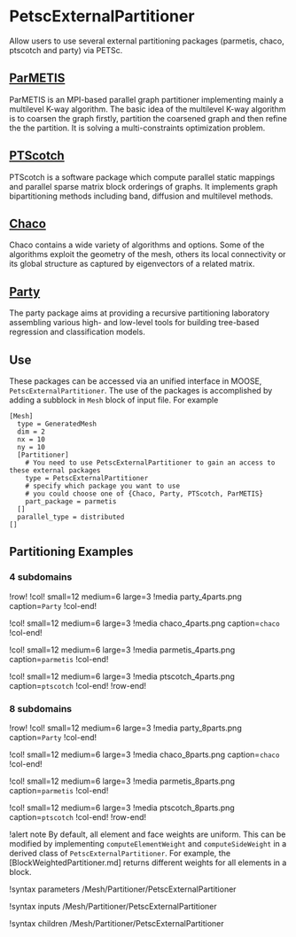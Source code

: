 # PetscExternalPartitioner

Allow users to use several external partitioning packages (parmetis, chaco, ptscotch and party) via PETSc.

## [ParMETIS](http://glaros.dtc.umn.edu/gkhome/metis/parmetis/overview)

ParMETIS is an MPI-based parallel graph partitioner implementing mainly a multilevel K-way algorithm.  The basic idea
of the multilevel K-way algorithm is to coarsen the graph firstly, partition the coarsened graph and then refine the the partition.
It is solving a multi-constraints optimization problem.

## [PTScotch](https://www.labri.fr/perso/pelegrin/scotch/)

PTScotch is a software package  which compute parallel static mappings and parallel sparse matrix block orderings of graphs. It implements graph bipartitioning methods including band, diffusion and multilevel methods.

## [Chaco](https://www3.cs.stonybrook.edu/~algorith/implement/chaco/implement.shtml)

Chaco contains a wide variety of algorithms and options. Some of the algorithms exploit the geometry of the mesh, others its local connectivity or its global structure as captured by eigenvectors of a related matrix.

## [Party](https://cran.r-project.org/web/packages/party/vignettes/party.pdf)

The party package aims at providing a recursive partitioning laboratory assembling various high- and low-level tools for building tree-based regression and classification models.

## Use

These packages can be accessed via an unified interface in MOOSE, `PetscExternalPartitioner`. The use of the packages is accomplished by adding a subblock in `Mesh` block of input file.  For example

```
[Mesh]
  type = GeneratedMesh
  dim = 2
  nx = 10
  ny = 10
  [Partitioner]
    # You need to use PetscExternalPartitioner to gain an access to these external packages
    type = PetscExternalPartitioner
    # specify which package you want to use
    # you could choose one of {Chaco, Party, PTScotch, ParMETIS}
    part_package = parmetis
  []
  parallel_type = distributed
[]
```

## Partitioning Examples

### 4 subdomains

!row!
!col! small=12 medium=6 large=3
!media party_4parts.png caption=`Party`
!col-end!

!col! small=12 medium=6 large=3
!media chaco_4parts.png caption=`chaco`
!col-end!

!col! small=12 medium=6 large=3
!media parmetis_4parts.png caption=`parmetis`
!col-end!

!col! small=12 medium=6 large=3
!media ptscotch_4parts.png caption=`ptscotch`
!col-end!
!row-end!


### 8 subdomains

!row!
!col! small=12 medium=6 large=3
!media party_8parts.png caption=`Party`
!col-end!

!col! small=12 medium=6 large=3
!media chaco_8parts.png caption=`chaco`
!col-end!

!col! small=12 medium=6 large=3
!media parmetis_8parts.png caption=`parmetis`
!col-end!

!col! small=12 medium=6 large=3
!media ptscotch_8parts.png caption=`ptscotch`
!col-end!
!row-end!

!alert note
By default, all element and face weights are uniform. This can be modified by implementing `computeElementWeight`
and `computeSideWeight` in a derived class of `PetscExternalPartitioner`. For example, the [BlockWeightedPartitioner.md]
returns different weights for all elements in a block.

!syntax parameters /Mesh/Partitioner/PetscExternalPartitioner

!syntax inputs /Mesh/Partitioner/PetscExternalPartitioner

!syntax children /Mesh/Partitioner/PetscExternalPartitioner
